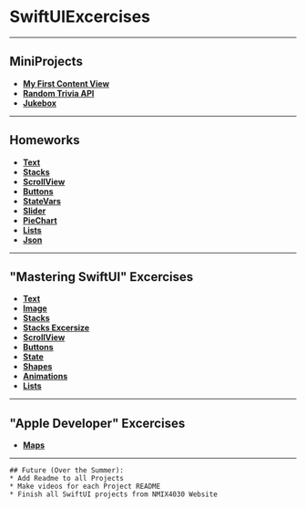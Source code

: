 # SwiftUIExcercises
---
## MiniProjects
* **[My First Content View](https://github.com/thespcrewroy/SwiftUIProjects/tree/main/Projects/MyFirstContentView)**
* **[Random Trivia API](https://github.com/thespcrewroy/SwiftUIProjects/tree/main/Projects/RandomTriviaAPI)**
* **[Jukebox](https://github.com/thespcrewroy/SwiftUIExercises/tree/main/Projects/03.%20Jukebox)**
---
## Homeworks
* **[Text](https://github.com/thespcrewroy/SwiftUIExercises/tree/main/Homework/hw01-text)**
* **[Stacks](https://github.com/thespcrewroy/SwiftUIExercises/tree/main/Homework/hw02-stacks)**
* **[ScrollView](https://github.com/thespcrewroy/SwiftUIExercises/tree/main/Homework/hw03-scrollview)**
* **[Buttons](https://github.com/thespcrewroy/SwiftUIExercises/tree/main/Homework/hw04-buttons)**
* **[StateVars](https://github.com/thespcrewroy/SwiftUIExercises/tree/main/Homework/hw05-statevars)**
* **[Slider](https://github.com/thespcrewroy/SwiftUIExercises/tree/main/Homework/hw06-slider)**
* **[PieChart](https://github.com/thespcrewroy/SwiftUIExercises/tree/main/Homework/hw07-piechart)**
* **[Lists](https://github.com/thespcrewroy/SwiftUIExercises/tree/main/Homework/hw08-lists)**
* **[Json](https://github.com/thespcrewroy/SwiftUIExercises/tree/main/Homework/hw09-json)**
---
## "Mastering SwiftUI" Excercises
* **[Text](https://github.com/thespcrewroy/SwiftUIExercises/tree/main/Practice/SwiftUIText)**
* **[Image](https://github.com/thespcrewroy/SwiftUIExercises/tree/main/Practice/SwiftUIImage)**
* **[Stacks](https://github.com/thespcrewroy/SwiftUIExercises/tree/main/Practice/SwiftUIStacks)**
* **[Stacks Excersize](https://github.com/thespcrewroy/SwiftUIExercises/tree/main/Practice/SwiftUIStacksExercise)**
* **[ScrollView](https://github.com/thespcrewroy/SwiftUIExercises/tree/main/Practice/SwiftUIScrollView)**
* **[Buttons](https://github.com/thespcrewroy/SwiftUIExercises/tree/main/Practice/SwiftUIButton)**
* **[State](https://github.com/thespcrewroy/SwiftUIExercises/tree/main/Practice/SwiftUIState)**
* **[Shapes](https://github.com/thespcrewroy/SwiftUIExercises/tree/main/Practice/SwiftUIShapes)**
* **[Animations](https://github.com/thespcrewroy/SwiftUIExercises/tree/main/Practice/SwiftUIAnimations)**
* **[Lists](https://github.com/thespcrewroy/SwiftUIExercises/tree/main/Practice/11.%20SwiftUILists)**
---
## "Apple Developer" Excercises
* **[Maps](https://github.com/thespcrewroy/SwiftUIExercises/tree/main/Practice/SwiftUIMaps)**
---
```
## Future (Over the Summer):
* Add Readme to all Projects
* Make videos for each Project README
* Finish all SwiftUI projects from NMIX4030 Website
```
